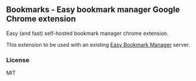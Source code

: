## Bookmarks - Easy bookmark manager Google Chrome extension

Easy (and fast) self-hosted bookmark manager chrome extension.

This extension to be used with an existing [Easy Bookmark Manager](https://github.com/devimust/easy-bookmark-manager) server.


### License

MIT
